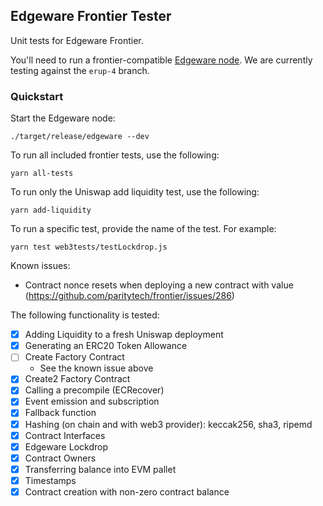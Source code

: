 ## Edgeware Frontier Tester

Unit tests for Edgeware Frontier.

You'll need to run a frontier-compatible [Edgeware node](https://github.com/hicommonwealth/edgeware-node). We are currently testing against the `erup-4` branch.

### Quickstart

Start the Edgeware node:

```
./target/release/edgeware --dev
```

To run all included frontier tests, use the following:

```
yarn all-tests
```

To run only the Uniswap add liquidity test, use the following:

```
yarn add-liquidity
```

To run a specific test, provide the name of the test. For example:

```
yarn test web3tests/testLockdrop.js
```

Known issues:
- Contract nonce resets when deploying a new contract with value
  (https://github.com/paritytech/frontier/issues/286)

The following functionality is tested:
- [X] Adding Liquidity to a fresh Uniswap deployment
- [X] Generating an ERC20 Token Allowance
- [ ] Create Factory Contract
  - See the known issue above
- [X] Create2 Factory Contract
- [X] Calling a precompile (ECRecover)
- [X] Event emission and subscription
- [X] Fallback function
- [X] Hashing (on chain and with web3 provider): keccak256, sha3, ripemd
- [X] Contract Interfaces
- [X] Edgeware Lockdrop
- [X] Contract Owners
- [X] Transferring balance into EVM pallet
- [X] Timestamps
- [X] Contract creation with non-zero contract balance